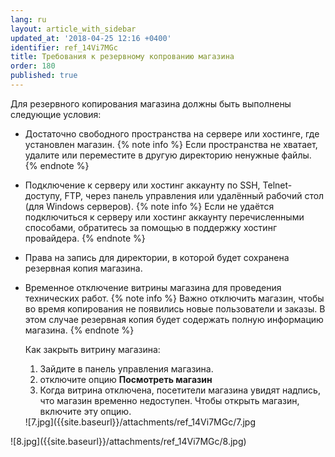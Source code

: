 ```yaml
---
lang: ru
layout: article_with_sidebar
updated_at: '2018-04-25 12:16 +0400'
identifier: ref_14Vi7MGc
title: Требования к резервному копрованию магазина
order: 180
published: true
---
```

Для резервного копирования магазина должны быть выполнены следующие условия:

* Достаточно свободного пространства на сервере или хостинге, где установлен магазин.
  {% note info %}
  Если пространства не хватает, удалите или переместите в другую директорию ненужные файлы.
  {% endnote %}

* Подключение к серверу или хостинг аккаунту по SSH, Telnet-доступу, FTP, через панель управления или удалённый рабочий стол (для Windows серверов).
  {% note info %}
  Если не удаётся подключиться к серверу или хостинг аккаунту перечисленными способами, обратитесь за помощью в поддержку хостинг провайдера.
  {% endnote %}

* Права на запись для директории, в которой будет сохранена резервная копия магазина.

* Временное отключение витрины магазина для проведения технических работ.
  {% note info %}
  Важно отключить магазин, чтобы во время копирования не появились новые пользователи и заказы. В этом случае резервная копия будет содержать полную информацию магазина.
  {% endnote %}
  
  Как закрыть витрину магазина: 
  1. Зайдите в панель управления магазина.
  2. отключите опцию **Посмотреть магазин** 
  3. Когда витрина отключена, посетители магазина увидят надпись, что магазин временно недоступен. Чтобы открыть магазин, включите эту опцию.
  
  <div class="ui stackable three column grid">
  <div class="column" markdown="span">![7.jpg]({{site.baseurl}}/attachments/ref_14Vi7MGc/7.jpg
</div>
  <div class="column" markdown="span">![8.jpg]({{site.baseurl}}/attachments/ref_14Vi7MGc/8.jpg)
</div>
  </div>
